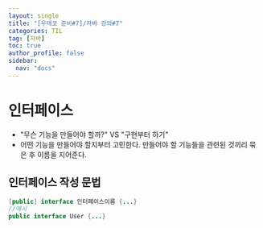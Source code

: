 ```yaml
---
layout: single
title: "[우테코 준비#7]/자바 강의#7"
categories: TIL
tag: [자바]
toc: true
author_profile: false
sidebar:
  nav: "docs"
---
```


# 인터페이스

- "무슨 기능을 만들어야 할까?" VS "구현부터 하기"
- 어떤 기능을 만들어야 할지부터 고민한다. 만들어야 할 기능들을 관련된 것끼리 묶은 후 이름을 지어준다.

## 인터페이스 작성 문법

```java
[public] interface 인터페이스이름 {...}
//예시
public interface User {...}
```
